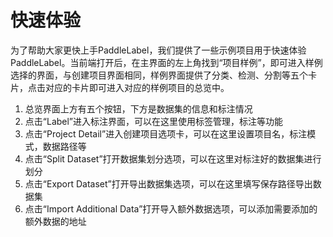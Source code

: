 # 快速体验

为了帮助大家更快上手PaddleLabel，我们提供了一些示例项目用于快速体验PaddleLabel。当前端打开后，在主界面的左上角找到“项目样例”，即可进入样例选择的界面，与创建项目界面相同，样例界面提供了分类、检测、分割等五个卡片，点击对应的卡片即可进入对应的样例项目的总览中。

1. 总览界面上方有五个按钮，下方是数据集的信息和标注情况
2. 点击“Label”进入标注界面，可以在这里使用标签管理，标注等功能
3. 点击“Project Detail”进入创建项目选项卡，可以在这里设置项目名，标注模式，数据路径等
4. 点击“Split Dataset”打开数据集划分选项，可以在这里对标注好的数据集进行划分
5. 点击“Export Dataset”打开导出数据集选项，可以在这里填写保存路径导出数据集
6. 点击“Import Additional Data”打开导入额外数据选项，可以添加需要添加的额外数据的地址
